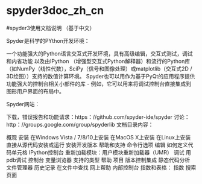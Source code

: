 # spyder3doc_zh_cn
#spyder3使用文档说明 （基于中文）

Spyder是科学的PYthon开发环境：

一个功能强大的Python语言交互式开发环境，具有高级编辑，交互式测试，调试和内省功能
以及由IPython （增强型交互式Python解释器）和流行的Python库（如NumPy（线性代数），SciPy（信号和图像处理）或matplotlib（交互式2D / 3D绘图））支持的数值计算环境。
Spyder也可以用作为基于PyQt的应用程序提供功能强大的控制台相关小部件的库 - 例如，它可以用来将调试控制台直接集成到图形用户界面的布局中。

Spyder网站：

下载，错误报告和功能请求：https：//github.com/spyder-ide/spyder
讨论：http：//groups.google.com/group/spyderlib
文档目录内容：

概观
安装
    在Windows Vista / 7/8/10上安装
    在MacOS X上安装
    在Linux上安装
    直接从源代码安装或运行
    安装开发版本
帮助和支持
命令行选项
编辑
如何定义代码单元格
IPython控制台
重新加载模块：用户模块重新加载器（UMR）
调试
用pdb调试
控制台
变量浏览器
支持的类型
帮助
项目
版本控制集成
静态代码分析
文件管理器
历史记录
在文件中查找
网上帮助
内部控制台
指数和表格：
    指数
    搜索页面
